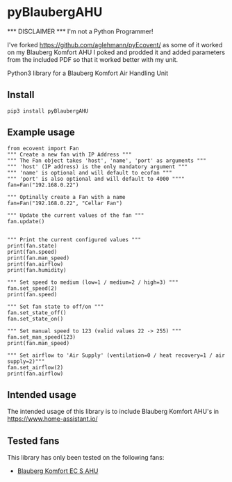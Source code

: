 # pyBlaubergAHU

*** DISCLAIMER ***
I'm not a Python Programmer! 

I've forked https://github.com/aglehmann/pyEcovent/ as some of it worked on my Blauberg Komfort AHU
I poked and prodded it and added parameters from the included PDF so that it worked better with my unit.

Python3 library for a Blauberg Komfort Air Handling Unit

## Install
	pip3 install pyBlaubergAHU

## Example usage
	from ecovent import Fan
	""" Create a new fan with IP Address """
	""" The Fan object takes 'host', 'name', 'port' as arguments """
	""" 'host' (IP address) is the only mandatory argument """
	""" 'name' is optional and will default to ecofan """
	""" 'port' is also optional and will default to 4000 """"
	fan=Fan("192.168.0.22")
	
	""" Optinally create a Fan with a name  
	fan=Fan("192.168.0.22", "Cellar Fan")

	""" Update the current values of the fan """
	fan.update()


	""" Print the current configured values """
	print(fan.state)
	print(fan.speed)
	print(fan.man_speed)
	print(fan.airflow)
	print(fan.humidity)

	""" Set speed to medium (low=1 / medium=2 / high=3) """
	fan.set_speed(2)
	print(fan.speed)

	""" Set fan state to off/on """
	fan.set_state_off()
	fan.set_state_on()

	""" Set manual speed to 123 (valid values 22 -> 255) """
	fan.set_man_speed(123)
	print(fan.man_speed)

	""" Set airflow to 'Air Supply' (ventilation=0 / heat recovery=1 / air supply=2)"""
	fan.set_airflow(2)
	print(fan.airflow)

## Intended usage
The intended usage of this library is to include Blauberg Komfort AHU's in <https://www.home-assistant.io/>

## Tested fans 
This library has only been tested on the following fans:
- [Blauberg Komfort EC S AHU](https://blaubergventilatoren.de/en/series/komfort-ec-sb-e)

